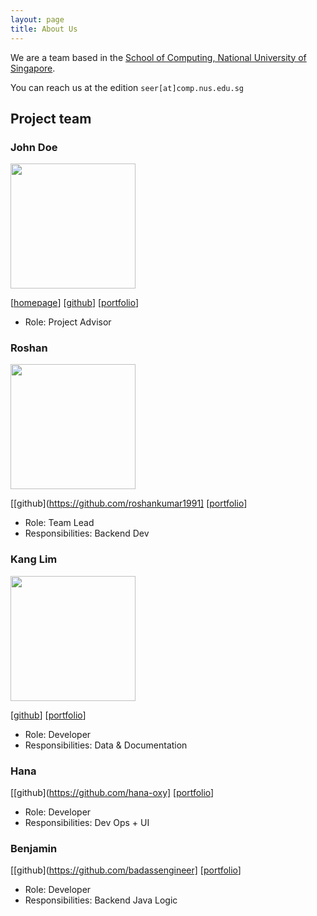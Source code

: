 ```yaml
---
layout: page
title: About Us
---
```


We are a team based in the [School of Computing, National University of Singapore](http://www.comp.nus.edu.sg).

You can reach us at the edition `seer[at]comp.nus.edu.sg`

## Project team

### John Doe

<img src="images/johndoe.png" width="200px">

[[homepage](http://www.comp.nus.edu.sg/~damithch)]
[[github](https://github.com/johndoe)]
[[portfolio](team/johndoe.md)]

* Role: Project Advisor

### Roshan

<img src="images/johndoe.png" width="200px">

[[github](https://github.com/roshankumar1991]
[[portfolio](team/Roshan.md)]

* Role: Team Lead
* Responsibilities: Backend Dev

### Kang Lim

<img src="images/johndoe.png" width="200px">

[[github](https://github.com/Opkko)] [[portfolio](team/Kang.md)]

* Role: Developer
* Responsibilities: Data & Documentation

### Hana

[comment]: <> (<img src="images/johndoe.png" width="200px">)

[[github](https://github.com/hana-oxy]
[[portfolio](team/hana.md)]

* Role: Developer
* Responsibilities: Dev Ops + UI

### Benjamin

[comment]: <> (<img src="images/johndoe.png" width="200px">)

[[github](https://github.com/badassengineer]
[[portfolio](team/benjamin.md)]

* Role: Developer
* Responsibilities: Backend Java Logic
